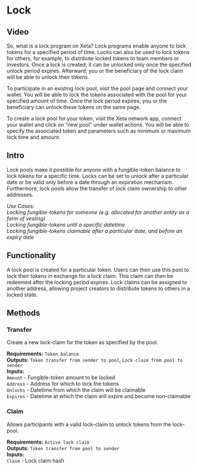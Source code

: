 # Lock

## Video
So, what is a lock program on Xeta? Lock programs enable anyone to lock tokens for a specified period of time. Locks can also be used to lock tokens for others, for example, to distribute locked tokens to team members or investors. Once a lock is created, it can be unlocked only once the specified unlock period expires. Afterward, you or the beneficiary of the lock claim will be able to unlock their tokens.

To participate in an existing lock pool, visit the pool page and connect your wallet. You will be able to lock the tokens associated with the pool for your specified amount of time. Once the lock period expires, you or the beneficiary can unlock these tokens on the same page.

To create a lock pool for your token, visit the Xeta network app, connect your wallet and click on “new pool” under wallet actions. You will be able to specify the associated token and parameters such as minimum or maximum lock time and amount.

## Intro
Lock pools make it possible for anyone with a fungible-token balance to lock tokens for a specific time. Locks can be set to unlock after a particular date or be valid only before a date through an expiration mechanism. Furthermore, lock pools allow the transfer of lock claim ownership to other addresses.

*Use Cases:  
Locking fungible-tokens for someone (e.g. allocated for another entity as a form of vesting)  
Locking fungible-tokens until a specific datetime  
Locking fungible-tokens claimable after a particular date, and before an expiry date*

## Functionality
A lock pool is created for a particular token. Users can then use this pool to lock their tokens in exchange for a lock claim. This claim can then be redeemed after the locking period expires. Lock claims can be assigned to another address, allowing project creators to distribute tokens to others in a locked state.

## Methods

### Transfer
Create a new lock-claim for the token as specified by the pool.

**Requirements:** `Token balance`  
**Outputs:** `Token transfer from sender to pool`, `Lock claim from pool to sender`  
**Inputs:**  
`Amount` - Fungible-token amount to be locked  
`Address` - Address for which to lock the tokens  
`Unlocks` - Datetime from which the claim will be claimable  
`Expires` - Datetime at which the claim will expire and become non-claimable  

### Claim
Allows participants with a valid lock-claim to unlock tokens from the lock-pool.

**Requirements:** `Active lock claim`  
**Outputs:** `Token transfer from pool to sender`  
**Inputs:**  
`Claim` - Lock claim hash  

<div style="page-break-after: always; visibility: hidden">\pagebreak</div>